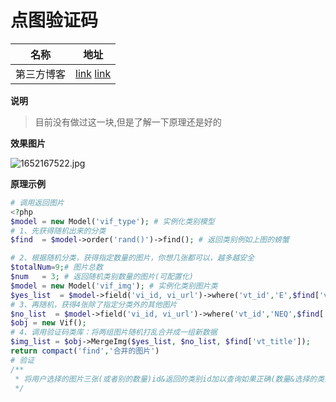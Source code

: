 # 点图验证码

| 名称       | 地址                                                         |
| ---------- | ------------------------------------------------------------ |
| 第三方博客 | [link](https://learnku.com/articles/61532)  [link](https://www.thinkphp.cn/code/4207.html) |

**说明**

> 目前没有做过这一块,但是了解一下原理还是好的

**效果图片**

![1652167522.jpg](https://s2.loli.net/2022/05/10/kI629M7a5ZQwcLA.png)

**原理示例**

```php
# 调用返回图片
<?php
$model = new Model('vif_type'); # 实例化类别模型 
# 1、先获得随机出来的分类
$find  = $model->order('rand()')->find(); # 返回类别例如上图的螃蟹

# 2、根据随机分类，获得指定数量的图片，你想几张都可以，越多越安全
$totalNum=9;# 图片总数
$num   = 3; # 返回随机类别数量的图片(可配置化)
$model = new Model('vif_img'); # 实例化类别图片类
$yes_list  = $model->field('vi_id, vi_url')->where('vt_id','E',$find['vt_id'])->order('rand()')->limit($num)->select();
# 3、再随机，获得4张除了指定分类外的其他图片
$no_list  = $model->field('vi_id, vi_url')->where('vt_id','NEQ',$find['vt_id'])->order('rand()')->limit($totalNum-$num)->select();
$obj = new Vif();
# 4、调用验证码类库：将两组图片随机打乱合并成一组新数据
$img_list = $obj->MergeImg($yes_list, $no_list, $find['vt_title']);
return compact('find','合并的图片')
# 验证
/**
 * 将用户选择的图片三张(或者别的数量)id&返回的类别id加以查询如果正确(数量&选择的类别图片正确) session比较如果正确然后可以下一步
 */
```


